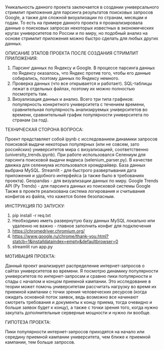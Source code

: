 Уникальность данного проекта заключается в создании универсального стримлит приложения для парсинга результатов поисковых запросов
Google, а также для сложной визуализации по странам, месяцам и годам. То есть на примере данного проекта я проанализировала данные о
поисковых запросах некоторых известных в экономических кругах университетов по России и по миру, но подобный анализ на основе стримлит приложения
можно быстро сделать для любых других данных.

ОПИСАНИЕ ЭТАПОВ ПРОЕКТА ПОСЛЕ СОЗДАНИЯ СТРИМЛИТ ПРИЛОЖЕНИЯ:
1. Парсинг данных по Яндексу и Google. В процессе парсинга данных по Яндексу оказалось, что Яндекс против того, чтобы его данные собирались,
поэтому данных по Яндексу немного.
2. Проверка данных (что все открывается и работает). SQL-таблицы лежат в отдельных файлах, поэтому их можно полностью посмотреть там.
3. Визуализация данных и анализ. Всего три типа графиков: популярность конкретного университета с течением времени, сравнительная популярность
анализируемых университетов во времени, сравнительный график популярности университета по странам (за год).

ТЕХНИЧЕСКАЯ СТОРОНА ВОПРОСА:

Проект представляет собой ipynb с исследованием динамики запросов поисковой выдачи некоторых популярных (или не совсем, зато российских) университетов мира
с визуализацией, соответственно (university_trends.ipynb).
При работе использовался Селениум для парсинга поисковой выдачи яндекса (selenium_parser.py).
В качестве движка для селениума использовался хромдрайвер. База данных выбрана MySQL.
Streamlit - для быстрого развертывания дата приложения и удобного интерфейса (а также было в требованиях проекта).
Geopandas - для визуализации данных по миру.
Google Trends API (Py Trends) - для парсинга данных из поисковой системы Google
Также в проекте реализована система логирования и считывания конфигов из файла, что кажется более безопасным.

ИНСТРУКЦИЯ ПО ЗАПУСКУ:
1. pip install -r req.txt
2. Необходимо иметь развернутую базу данных MySQL локально или удаленно не важно - главное заполнить конфиг для подключения
3. https://chromedriver.chromium.org/
4. https://www.google.ru/chrome/thank-you.html?statcb=1&installdataindex=empty&defaultbrowser=0
5. streamlit run app.py

МОТИВАЦИЯ ПРОЕКТА:

Данный проект анализирует распределение интернет-запросов о сайтах университетов во времени. Я посмотрю динамику популярности университетов по интернет-запросам и сравню
пики популярности и спады с началом и концом приемной кампании.
Это исследование в теории может помочь университетам рассчитать нагрузку во время их приемной кампании с точки зрения человеческих ресурсов
(когда ожидать основной поток заявок, ведь возможно все начинают смотреть требования и документы к концу приема, тогда очевидно и больше заявок будет к концу),
а также с точки зрения того, когда нужно закупать дополнительные серверные мощности и нужно ли вообще.

ГИПОТЕЗА ПРОЕКТА:

Пики популярности интернет-запросов приходятся на начало или середину приемной кампании университета, чем ближе к приемной кампании, тем больше запросов.
